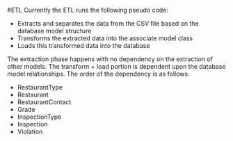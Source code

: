 #ETL
Currently the ETL runs the following pseudo code:
* Extracts and separates the data from the CSV file based on the database model structure
* Transforms the extracted data into the associate model class
* Loads this transformed data into the database

The extraction phase happens with no dependency on the extraction of other models. The transform + load portion
is dependent upon the database model relationships. The order of the dependency is as follows:
- RestaurantType
- Restaurant
- RestaurantContact
- Grade
- InspectionType
- Inspection
- Violation
